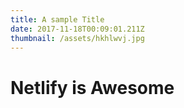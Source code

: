 ```yaml
---
title: A sample Title
date: 2017-11-18T00:09:01.211Z
thumbnail: /assets/hkhlwvj.jpg
---
```

# Netlify is Awesome
